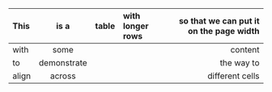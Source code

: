 | This  |    is a     | table | with longer rows | so that we can put it on the page width |
|:------|:-----------:|:------|:-----------------|----------------------------------------:|
| with  |    some     |       |                  |                                 content |
| to    | demonstrate |       |                  |                              the way to |
| align |   across    |       |                  |                         different cells |

